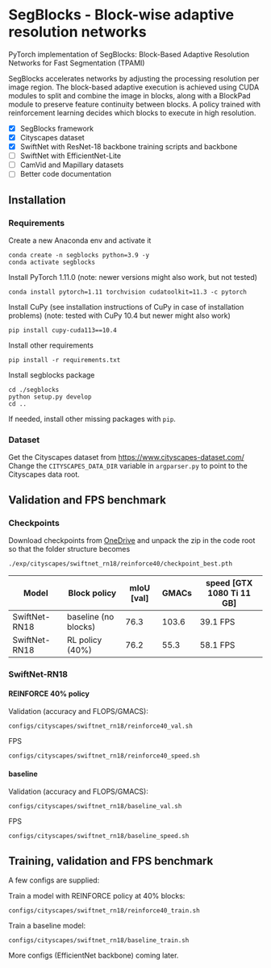 # SegBlocks - Block-wise adaptive resolution networks

PyTorch implementation of SegBlocks: Block-Based Adaptive Resolution Networks for Fast Segmentation (TPAMI)

SegBlocks accelerates networks by adjusting the processing resolution per image region. The block-based adaptive execution is achieved using CUDA modules to split and combine the image in blocks, along with a BlockPad module to preserve feature continuity between blocks. A policy trained with reinforcement learning decides which blocks to execute in high resolution. 

- [x] SegBlocks framework
- [x] Cityscapes dataset
- [x] SwiftNet with ResNet-18 backbone training scripts and backbone
- [ ] SwiftNet with EfficientNet-Lite
- [ ] CamVid and Mapillary datasets
- [ ] Better code documentation

## Installation

### Requirements

Create a new Anaconda env and activate it
    
    conda create -n segblocks python=3.9 -y
    conda activate segblocks

Install PyTorch 1.11.0 (note: newer versions might also work, but not tested)

    conda install pytorch=1.11 torchvision cudatoolkit=11.3 -c pytorch

Install CuPy (see installation instructions of CuPy in case of installation problems) (note: tested with CuPy 10.4 but newer might also work)
    
    pip install cupy-cuda113==10.4

Install other requirements

    pip install -r requirements.txt

Install segblocks package

    cd ./segblocks
    python setup.py develop
    cd ..

If needed, install other missing packages with `pip`.

### Dataset

Get the Cityscapes dataset from https://www.cityscapes-dataset.com/
Change the `CITYSCAPES_DATA_DIR` variable in `argparser.py` to point to the Cityscapes data root.

## Validation and FPS benchmark

### Checkpoints

Download checkpoints from [OneDrive](https://1drv.ms/u/s!ApImBF1PK3gnjpZ3KzdYj-PeozKnPQ?e=AGFCn9)
and unpack the zip in the code root so that the folder structure becomes

    ./exp/cityscapes/swiftnet_rn18/reinforce40/checkpoint_best.pth



| Model         | Block policy         | mIoU [val] | GMACs | speed [GTX 1080 Ti 11 GB] |
|---------------|----------------------|------------|-------|---------------------------|
| SwiftNet-RN18 | baseline (no blocks) | 76.3       | 103.6 | 39.1 FPS                  |
| SwiftNet-RN18 | RL policy (40%)      | 76.2       | 55.3  | 58.1 FPS                  |

### SwiftNet-RN18 

#### REINFORCE 40% policy

Validation (accuracy and FLOPS/GMACS):

    configs/cityscapes/swiftnet_rn18/reinforce40_val.sh

FPS 

    configs/cityscapes/swiftnet_rn18/reinforce40_speed.sh

#### baseline

Validation (accuracy and FLOPS/GMACS):

    configs/cityscapes/swiftnet_rn18/baseline_val.sh

FPS 

    configs/cityscapes/swiftnet_rn18/baseline_speed.sh

## Training, validation and FPS benchmark

A few configs are supplied:

Train a model with REINFORCE policy at 40% blocks: 

    configs/cityscapes/swiftnet_rn18/reinforce40_train.sh

Train a baseline model: 

    configs/cityscapes/swiftnet_rn18/baseline_train.sh

More configs (EfficientNet backbone) coming later.




